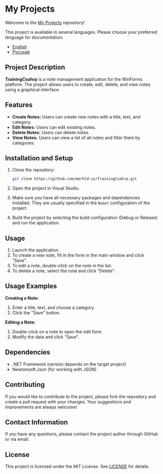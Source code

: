 # My Projects

Welcome to the [My Projects](https://github.com/markld-ui/TrainingCsahrp) repository!

This project is available in several languages. Please choose your preferred language for documentation:

- [English](README.en.md)
- [Русский](README.ru.md)

## Project Description

**TrainingCsahrp** is a note management application for the WinForms platform. The project allows users to create, edit, delete, and view notes using a graphical interface.

## Features

- **Create Notes:** Users can create new notes with a title, text, and category.
- **Edit Notes:** Users can edit existing notes.
- **Delete Notes:** Users can delete notes.
- **View Notes:** Users can view a list of all notes and filter them by categories.

## Installation and Setup

1. Clone the repository:

    ```bash
    git clone https://github.com/markld-ui/TrainingCsahrp.git
    ```

2. Open the project in Visual Studio.

3. Make sure you have all necessary packages and dependencies installed. They are usually specified in the `NuGet` configuration of the project.

4. Build the project by selecting the build configuration (Debug or Release) and run the application.

## Usage

1. Launch the application.
2. To create a new note, fill in the form in the main window and click "Save".
3. To edit a note, double-click on the note in the list.
4. To delete a note, select the note and click "Delete".

## Usage Examples

**Creating a Note:**

1. Enter a title, text, and choose a category.
2. Click the "Save" button.

**Editing a Note:**

1. Double-click on a note to open the edit form.
2. Modify the data and click "Save".

## Dependencies

- .NET Framework (version depends on the target project)
- Newtonsoft.Json (for working with JSON)

## Contributing

If you would like to contribute to the project, please fork the repository and create a pull request with your changes. Your suggestions and improvements are always welcome!

## Contact Information

If you have any questions, please contact the project author through GitHub or via email.

## License

This project is licensed under the MIT License. See [LICENSE](LICENSE) for details.
